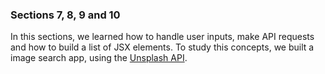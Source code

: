 ### Sections 7, 8, 9 and 10

In this sections, we learned how to handle user inputs, make API requests and how to build a list of JSX elements. To study this concepts, we built a image search app, using the [Unsplash API](https://unsplash.com/).
